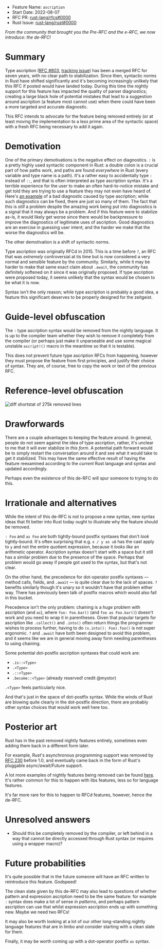 - Feature Name: `ascription`
- Start Date: 2022-08-07
- RFC PR: [rust-lang/rfcs#0000](https://github.com/rust-lang/rfcs/pull/0000)
- Rust Issue: [rust-lang/rust#0000](https://github.com/rust-lang/rust/issues/0000)


_From the community that brought you the Pre-RFC and the e-RFC, we now introduce: the de-RFC!_

# Summary
[summary]: #summary

Type ascription ([RFC #803][ascript-rfc], [tracking issue]) has been a merged RFC for seven years, with no clear path to stabilization. Since then, syntactic norms in Rust have shifted significantly and it's becoming increasingly unlikely that this RFC if posted would have landed today. During this time the nightly support for this feature has impacted the quality of parser diagnostics; creating a large black hole of potential mistakes that lead to a suggestion around ascription (a feature most cannot use) when there could have been a more targeted and accurate diagnostic.

This RFC intends to advocate for the feature being removed entirely (or at least moving the implementation to a less prime area of the syntactic space) with a fresh RFC being necessary to add it again.

# Demotivation
[demotivation]: #demotivation

One of the primary demotivations is the negative effect on diagnostics. `:` is a pretty highly used syntactic component in Rust: a double colon is a crucial part of how paths work, and paths are found _everywhere_ in Rust (every variable and type name is a path). It's a rather easy to accidentally type `:` instead of `::`, and that is often interpreted as type ascription syntax. It's a terrible experience for the user to make an often hard-to-notice mistake and get told they are trying to use a feature they may not even have heard of. Here's [an example][ekuber-tweet] of a bad diagnostic caused by type ascription; while such diagnostics can be fixed, there are just so many of them. The fact that this is _still_ a problem despite the amazing work being put into diagnostics is a signal that it may always be a problem. And if this feature were to stabilize as-is, it would likely get worse since there would be backpressure to improve the diagnostics of legitimate uses of ascription. Good diagnostics are an exercise in guessing user intent; and the harder we make that the worse the diagnostics will be.

The other demotivation is a shift of syntactic norms.

Type ascription was originally RFCd in 2015. This is a time before `?`, an RFC that was _extremely_ controversial at its time but is now considered a very normal and sensible feature by the community. Similarly, while it may be harder to make that same exact claim about `.await`, the community has definitely softened on it since it was originally proposed. If type ascription were proposed today, it seems unlikely that the syntax would be chosen to be what it is now.

Syntax isn't the only reason; while type ascription is probably a good idea, a feature this significant deserves to be properly designed for the zeitgeist.

# Guide-level obfuscation
[guide-level-obfuscation]: #guide-level-obfuscation

The `:` type ascription syntax would be removed from the nightly language. It is up to the compiler team whether they wish to remove it completely from the compiler (or perhaps just make it unparseable and use some magical unstable `ascript!()` macro in the meantime so that it is testable).

This does not prevent future type ascription RFCs from happening, however they must propose the feature from first principles, and justify their choice of syntax. They are, of course, free to copy the work or text of the previous RFC.

# Reference-level obfuscation
[reference-level-obfuscation]: #reference-level-obfuscation

![diff shortstat of 275k removed lines](https://user-images.githubusercontent.com/1617736/187055431-2ab9f46b-4c23-4ec4-9884-d050501bf0c2.png)

# Drawforwards
[drawforwards]: #drawforwards

There are a couple advantages to keeping the feature around. In general, people do not seem against the idea of type ascription, rather, it's unclear to me that it will ever stabilize in _this form_. A potential path forward would be to simply restart the conversation around it and see what it would take to get it stabilized. This may have the same effective result of having the feature reexamined according to the _current_ Rust language and syntax and updated accordingly.

Perhaps even the existence of this de-RFC will spur someone to trying to do this.

# Irrationale and alternatives
[irrationale-and-alternatives]: #irrationale-and-alternatives

While the intent of this de-RFC is not to propose a new syntax, new syntax ideas that fit better into Rust today ought to illustrate why the feature should be removed.

`: Foo` and `as Foo` are both tightly-bound postfix syntaxes that don't _look_ tightly-bound. It's often surprising that e.g. `x / y as u8` has the cast apply to `y` and not the entire quotient expression, because it _looks like_ an arithmetic operator. Ascription syntax doesn't start with a space but it still has a similar problem due to the presence of the space. Perhaps that problem would go away if people got used to the syntax, but that's not clear.

On the other hand, the precedence for dot-operator postfix syntaxes — method calls, fields, and `.await` — is quite clear due to the lack of spaces. `?` benefits similarly though it's unary so it wouldn't have that problem either way. There has previously been talk of postfix macros which would also fall in this bucket.


Precedence isn't the only problem: chaining is a _huge_ problem with ascription (and `as`), where `foo: Foo.bar()` (and `foo as Foo.bar()`) doesn't work and you need to wrap it in parentheses. Given that popular targets for ascription like `.collect()` and `.into()` often return things the programmer wishes to process further, having to do `(x.into(): Foo).foo()` is not super ergonomic. `?` and `.await` have both been designed to avoid this problem, and it seems like we are in general moving away form needing parentheses to using chaining.


Some potential dot-postfix ascription syntaxes that could work are:

 - `.is::<Type>`
 - `.<Type>`
 - `.::<Type>`
 - `.become::<Type>` (already reserved! credit @mystor)

`.<Type>` feels particularly nice.

And that's just in the space of dot-postfix syntax. While the winds of Rust are blowing quite clearly in the dot-postfix direction, there are probably other syntax choices that would work well here too.



# Posterior art
[posterior-art]: #posterior-art

Rust has in the past removed nightly features entirely, sometimes even adding them back in a different form later.

For example, Rust's asynchronous programming support was removed by [RFC 230] before 1.0, and eventually came back in the form of Rust's pluggable async/await/Future support.

A lot more examples of nightly features being removed can be found [here][dispo-closed]. It's rather common for this to happen with libs features, less so for language features.

It's far more rare for this to happen to RFCd features, however, hence the de-RFC.

# Unresolved answers
[unresolved-answers]: #unresolved-answers

 - Should this be completely removed by the compiler, or left behind in a way that cannot be directly accessed through Rust syntax (or requires using a wrapper macro)?

# Future probabilities
[future-probabilities]: #future-probabilities


It's quite possible that in the future someone will have an RFC written to reintroduce this feature. Godspeed!

The clean slate given by this de-RFC may also lead to questions of whether pattern and expression ascription need to be the same feature: for example `:` syntax does make a lot of sense _in patterns_, and perhaps pattern ascription can use that whilst expression ascription ends up with something new. Maybe we need two RFCs!

It may also be worth looking at a lot of our other long-standing nightly language features that are in limbo and consider starting with a clean slate for them.

Finally, it may be worth coming up with a dot-operator postfix `as` syntax.

 [ascript-rfc]: https://rust-lang.github.io/rfcs/0803-type-ascription.html
 [tracking issue]: https://github.com/rust-lang/rust/issues/23416
 [ekuber-tweet]: https://twitter.com/ekuber/status/1554868154630897666
 [RFC 230]:https://rust-lang.github.io/rfcs/0230-remove-runtime.html
 [dispo-closed]: https://github.com/rust-lang/rust/issues?q=label%3Adisposition-close+label%3AC-tracking-issue